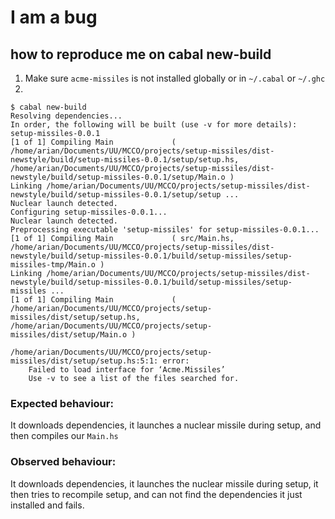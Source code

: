 # I am a bug

## how to reproduce me on cabal new-build
1. Make sure `acme-missiles` is not installed globally or in `~/.cabal` or `~/.ghc`
2.

```
$ cabal new-build
Resolving dependencies...
In order, the following will be built (use -v for more details):
setup-missiles-0.0.1
[1 of 1] Compiling Main             ( /home/arian/Documents/UU/MCCO/projects/setup-missiles/dist-newstyle/build/setup-missiles-0.0.1/setup/setup.hs, /home/arian/Documents/UU/MCCO/projects/setup-missiles/dist-newstyle/build/setup-missiles-0.0.1/setup/Main.o )
Linking /home/arian/Documents/UU/MCCO/projects/setup-missiles/dist-newstyle/build/setup-missiles-0.0.1/setup/setup ...
Nuclear launch detected.
Configuring setup-missiles-0.0.1...
Nuclear launch detected.
Preprocessing executable 'setup-missiles' for setup-missiles-0.0.1...
[1 of 1] Compiling Main             ( src/Main.hs, /home/arian/Documents/UU/MCCO/projects/setup-missiles/dist-newstyle/build/setup-missiles-0.0.1/build/setup-missiles/setup-missiles-tmp/Main.o )
Linking /home/arian/Documents/UU/MCCO/projects/setup-missiles/dist-newstyle/build/setup-missiles-0.0.1/build/setup-missiles/setup-missiles ...
[1 of 1] Compiling Main             ( /home/arian/Documents/UU/MCCO/projects/setup-missiles/dist/setup/setup.hs, /home/arian/Documents/UU/MCCO/projects/setup-missiles/dist/setup/Main.o )

/home/arian/Documents/UU/MCCO/projects/setup-missiles/dist/setup/setup.hs:5:1: error:
    Failed to load interface for ‘Acme.Missiles’
    Use -v to see a list of the files searched for.
```

### Expected behaviour:

It downloads dependencies, it launches a nuclear missile during setup, and then compiles our `Main.hs`

### Observed behaviour:

It downloads dependencies, it launches the nuclear missile during setup,
it then tries to recompile setup, and can not find the dependencies it just installed and fails.



